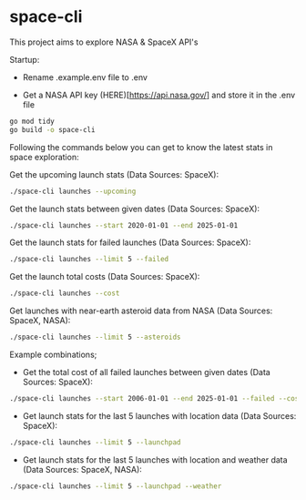 # space-cli

This project aims to explore NASA & SpaceX API's

Startup:

- Rename .example.env file to .env

- Get a NASA API key (HERE)[https://api.nasa.gov/] and store it in the .env file

```sh
go mod tidy
go build -o space-cli
```

Following the commands below you can get to know the latest stats in space exploration:

Get the upcoming launch stats (Data Sources: SpaceX):

```sh
./space-cli launches --upcoming
```

Get the launch stats between given dates (Data Sources: SpaceX):

```sh
./space-cli launches --start 2020-01-01 --end 2025-01-01
```

Get the launch stats for failed launches (Data Sources: SpaceX):

```sh
./space-cli launches --limit 5 --failed
```

Get the launch total costs (Data Sources: SpaceX):

```sh
./space-cli launches --cost
```

Get launches with near-earth asteroid data from NASA (Data Sources: SpaceX, NASA):

```sh
./space-cli launches --limit 5 --asteroids
```

Example combinations;

- Get the total cost of all failed launches between given dates (Data Sources: SpaceX):

```sh
./space-cli launches --start 2006-01-01 --end 2025-01-01 --failed --cost
```

- Get launch stats for the last 5 launches with location data (Data Sources: SpaceX):

```sh
./space-cli launches --limit 5 --launchpad
```

- Get launch stats for the last 5 launches with location and weather data (Data Sources: SpaceX, NASA):

```sh
./space-cli launches --limit 5 --launchpad --weather
```
